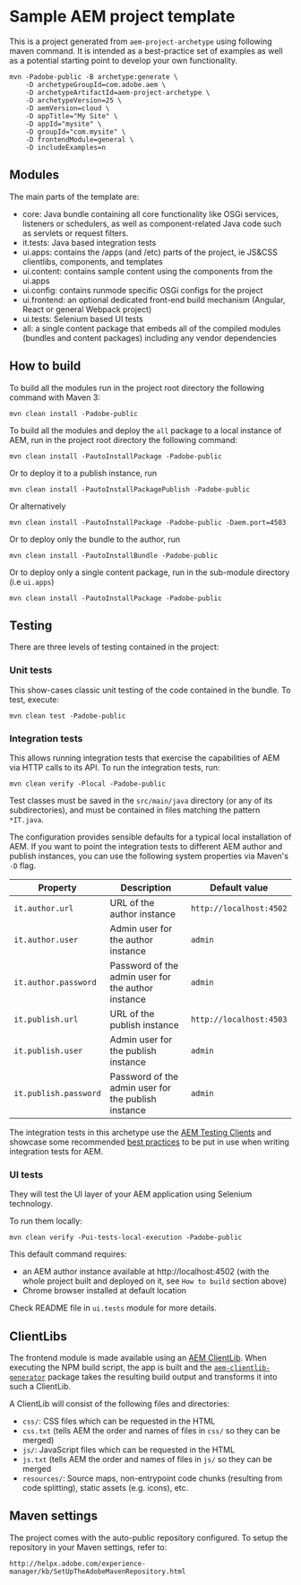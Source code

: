 # Sample AEM project template

This is a project generated from `aem-project-archetype` using following maven command. It is intended as a best-practice set of examples as well as a potential starting point to develop your own functionality.
```
mvn -Padobe-public -B archetype:generate \
    -D archetypeGroupId=com.adobe.aem \
    -D archetypeArtifactId=aem-project-archetype \
    -D archetypeVersion=25 \
    -D aemVersion=cloud \
    -D appTitle="My Site" \
    -D appId="mysite" \
    -D groupId="com.mysite" \
    -D frontendModule=general \
    -D includeExamples=n
```
## Modules

The main parts of the template are:

* core: Java bundle containing all core functionality like OSGi services, listeners or schedulers, as well as component-related Java code such as servlets or request filters.
* it.tests: Java based integration tests
* ui.apps: contains the /apps (and /etc) parts of the project, ie JS&CSS clientlibs, components, and templates
* ui.content: contains sample content using the components from the ui.apps
* ui.config: contains runmode specific OSGi configs for the project
* ui.frontend: an optional dedicated front-end build mechanism (Angular, React or general Webpack project)
* ui.tests: Selenium based UI tests
* all: a single content package that embeds all of the compiled modules (bundles and content packages) including any vendor dependencies

## How to build

To build all the modules run in the project root directory the following command with Maven 3:

    mvn clean install -Padobe-public

To build all the modules and deploy the `all` package to a local instance of AEM, run in the project root directory the following command:

    mvn clean install -PautoInstallPackage -Padobe-public

Or to deploy it to a publish instance, run

    mvn clean install -PautoInstallPackagePublish -Padobe-public

Or alternatively

    mvn clean install -PautoInstallPackage -Padobe-public -Daem.port=4503

Or to deploy only the bundle to the author, run

    mvn clean install -PautoInstallBundle -Padobe-public

Or to deploy only a single content package, run in the sub-module directory (i.e `ui.apps`)

    mvn clean install -PautoInstallPackage -Padobe-public

## Testing

There are three levels of testing contained in the project:

### Unit tests

This show-cases classic unit testing of the code contained in the bundle. To
test, execute:

    mvn clean test -Padobe-public

### Integration tests

This allows running integration tests that exercise the capabilities of AEM via
HTTP calls to its API. To run the integration tests, run:

    mvn clean verify -Plocal -Padobe-public

Test classes must be saved in the `src/main/java` directory (or any of its
subdirectories), and must be contained in files matching the pattern `*IT.java`.

The configuration provides sensible defaults for a typical local installation of
AEM. If you want to point the integration tests to different AEM author and
publish instances, you can use the following system properties via Maven's `-D`
flag.

| Property | Description | Default value |
| --- | --- | --- |
| `it.author.url` | URL of the author instance | `http://localhost:4502` |
| `it.author.user` | Admin user for the author instance | `admin` |
| `it.author.password` | Password of the admin user for the author instance | `admin` |
| `it.publish.url` | URL of the publish instance | `http://localhost:4503` |
| `it.publish.user` | Admin user for the publish instance | `admin` |
| `it.publish.password` | Password of the admin user for the publish instance | `admin` |

The integration tests in this archetype use the [AEM Testing
Clients](https://github.com/adobe/aem-testing-clients) and showcase some
recommended [best
practices](https://github.com/adobe/aem-testing-clients/wiki/Best-practices) to
be put in use when writing integration tests for AEM.

### UI tests

They will test the UI layer of your AEM application using Selenium technology. 

To run them locally:

    mvn clean verify -Pui-tests-local-execution -Padobe-public

This default command requires:
* an AEM author instance available at http://localhost:4502 (with the whole project built and deployed on it, see `How to build` section above)
* Chrome browser installed at default location

Check README file in `ui.tests` module for more details.

## ClientLibs

The frontend module is made available using an [AEM ClientLib](https://helpx.adobe.com/experience-manager/6-5/sites/developing/using/clientlibs.html). When executing the NPM build script, the app is built and the [`aem-clientlib-generator`](https://github.com/wcm-io-frontend/aem-clientlib-generator) package takes the resulting build output and transforms it into such a ClientLib.

A ClientLib will consist of the following files and directories:

- `css/`: CSS files which can be requested in the HTML
- `css.txt` (tells AEM the order and names of files in `css/` so they can be merged)
- `js/`: JavaScript files which can be requested in the HTML
- `js.txt` (tells AEM the order and names of files in `js/` so they can be merged
- `resources/`: Source maps, non-entrypoint code chunks (resulting from code splitting), static assets (e.g. icons), etc.

## Maven settings

The project comes with the auto-public repository configured. To setup the repository in your Maven settings, refer to:

    http://helpx.adobe.com/experience-manager/kb/SetUpTheAdobeMavenRepository.html
